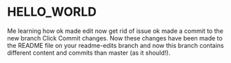 HELLO_WORLD
===========

Me learning how
ok made edit now get rid of issue
ok made a commit to the new branch
Click Commit changes. Now these changes have been made to the README file on your readme-edits branch and now this branch contains different content and commits than master (as it should!).
